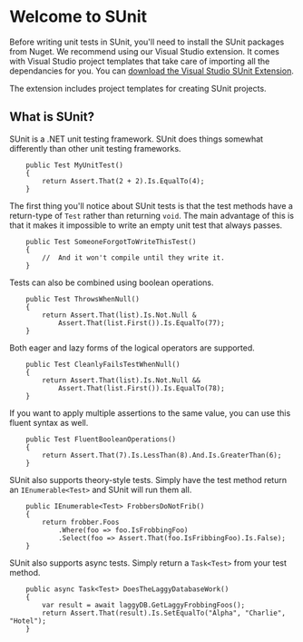 # Welcome to SUnit 
Before writing unit tests in SUnit, you'll need to install the SUnit packages from Nuget. We recommend using our Visual Studio extension. It comes with Visual Studio project templates that take care of importing all the dependancies for you. You can [download the Visual Studio SUnit Extension](https://marketplace.visualstudio.com/items?itemName=NewellClark.SUnitTemplates).

The extension includes project templates for creating SUnit projects. 

## What is SUnit?
SUnit is a .NET unit testing framework. SUnit does things somewhat differently than other unit testing frameworks. 
```
    public Test MyUnitTest() 
    {
        return Assert.That(2 + 2).Is.EqualTo(4);
    }
```
The first thing you'll notice about SUnit tests is that the test methods have a return-type of `Test` rather than returning `void`. The main advantage of this is that it makes it impossible to write an empty unit test that always passes. 
```
    public Test SomeoneForgotToWriteThisTest() 
    {
        //  And it won't compile until they write it. 
    }
```
Tests can also be combined using boolean operations.
```
    public Test ThrowsWhenNull() 
    {
        return Assert.That(list).Is.Not.Null &
            Assert.That(list.First()).Is.EqualTo(77);
    }
```
Both eager and lazy forms of the logical operators are supported.
```
    public Test CleanlyFailsTestWhenNull()
    {
        return Assert.That(list).Is.Not.Null &&
            Assert.That(list.First()).Is.EqualTo(78);
    }
```
If you want to apply multiple assertions to the same value, you can use this fluent syntax as well.
```
    public Test FluentBooleanOperations() 
    {
        return Assert.That(7).Is.LessThan(8).And.Is.GreaterThan(6);
    }
```
SUnit also supports theory-style tests. Simply have the test method return an `IEnumerable<Test>` and SUnit will run them all. 
```
    public IEnumerable<Test> FrobbersDoNotFrib()
    {
        return frobber.Foos
            .Where(foo => foo.IsFrobbingFoo)
            .Select(foo => Assert.That(foo.IsFribbingFoo).Is.False);
    }
```
SUnit also supports async tests. Simply return a `Task<Test>` from your test method.
```
    public async Task<Test> DoesTheLaggyDatabaseWork()
    {
        var result = await laggyDB.GetLaggyFrobbingFoos();
        return Assert.That(result).Is.SetEqualTo("Alpha", "Charlie", "Hotel");
    }
```
